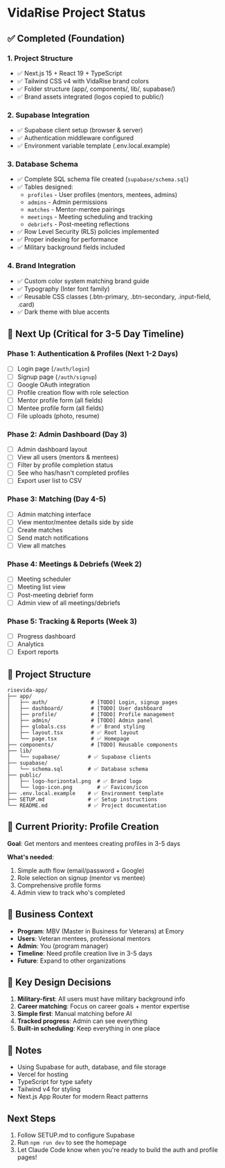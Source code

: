 # VidaRise Project Status

## ✅ Completed (Foundation)

### 1. Project Structure
- ✅ Next.js 15 + React 19 + TypeScript
- ✅ Tailwind CSS v4 with VidaRise brand colors
- ✅ Folder structure (app/, components/, lib/, supabase/)
- ✅ Brand assets integrated (logos copied to public/)

### 2. Supabase Integration
- ✅ Supabase client setup (browser & server)
- ✅ Authentication middleware configured
- ✅ Environment variable template (.env.local.example)

### 3. Database Schema
- ✅ Complete SQL schema file created (`supabase/schema.sql`)
- ✅ Tables designed:
  - `profiles` - User profiles (mentors, mentees, admins)
  - `admins` - Admin permissions
  - `matches` - Mentor-mentee pairings
  - `meetings` - Meeting scheduling and tracking
  - `debriefs` - Post-meeting reflections
- ✅ Row Level Security (RLS) policies implemented
- ✅ Proper indexing for performance
- ✅ Military background fields included

### 4. Brand Integration
- ✅ Custom color system matching brand guide
- ✅ Typography (Inter font family)
- ✅ Reusable CSS classes (.btn-primary, .btn-secondary, .input-field, .card)
- ✅ Dark theme with blue accents

## 🚧 Next Up (Critical for 3-5 Day Timeline)

### Phase 1: Authentication & Profiles (Next 1-2 Days)
- [ ] Login page (`/auth/login`)
- [ ] Signup page (`/auth/signup`)
- [ ] Google OAuth integration
- [ ] Profile creation flow with role selection
- [ ] Mentor profile form (all fields)
- [ ] Mentee profile form (all fields)
- [ ] File uploads (photo, resume)

### Phase 2: Admin Dashboard (Day 3)
- [ ] Admin dashboard layout
- [ ] View all users (mentors & mentees)
- [ ] Filter by profile completion status
- [ ] See who has/hasn't completed profiles
- [ ] Export user list to CSV

### Phase 3: Matching (Day 4-5)
- [ ] Admin matching interface
- [ ] View mentor/mentee details side by side
- [ ] Create matches
- [ ] Send match notifications
- [ ] View all matches

### Phase 4: Meetings & Debriefs (Week 2)
- [ ] Meeting scheduler
- [ ] Meeting list view
- [ ] Post-meeting debrief form
- [ ] Admin view of all meetings/debriefs

### Phase 5: Tracking & Reports (Week 3)
- [ ] Progress dashboard
- [ ] Analytics
- [ ] Export reports

## 📁 Project Structure

```
risevida-app/
├── app/
│   ├── auth/              # [TODO] Login, signup pages
│   ├── dashboard/         # [TODO] User dashboard
│   ├── profile/           # [TODO] Profile management
│   ├── admin/             # [TODO] Admin panel
│   ├── globals.css        # ✅ Brand styling
│   ├── layout.tsx         # ✅ Root layout
│   └── page.tsx           # ✅ Homepage
├── components/            # [TODO] Reusable components
├── lib/
│   └── supabase/         # ✅ Supabase clients
├── supabase/
│   └── schema.sql        # ✅ Database schema
├── public/
│   ├── logo-horizontal.png  # ✅ Brand logo
│   └── logo-icon.png        # ✅ Favicon/icon
├── .env.local.example    # ✅ Environment template
├── SETUP.md              # ✅ Setup instructions
└── README.md             # ✅ Project documentation
```

## 🎯 Current Priority: Profile Creation

**Goal**: Get mentors and mentees creating profiles in 3-5 days

**What's needed**:
1. Simple auth flow (email/password + Google)
2. Role selection on signup (mentor vs mentee)
3. Comprehensive profile forms
4. Admin view to track who's completed

## 💼 Business Context

- **Program**: MBV (Master in Business for Veterans) at Emory
- **Users**: Veteran mentees, professional mentors
- **Admin**: You (program manager)
- **Timeline**: Need profile creation live in 3-5 days
- **Future**: Expand to other organizations

## 🔑 Key Design Decisions

1. **Military-first**: All users must have military background info
2. **Career matching**: Focus on career goals + mentor expertise
3. **Simple first**: Manual matching before AI
4. **Tracked progress**: Admin can see everything
5. **Built-in scheduling**: Keep everything in one place

## 📝 Notes

- Using Supabase for auth, database, and file storage
- Vercel for hosting
- TypeScript for type safety
- Tailwind v4 for styling
- Next.js App Router for modern React patterns

## Next Steps

1. Follow SETUP.md to configure Supabase
2. Run `npm run dev` to see the homepage
3. Let Claude Code know when you're ready to build the auth and profile pages!
